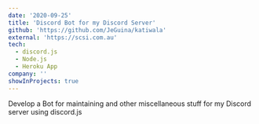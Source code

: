 ```yaml
---
date: '2020-09-25'
title: 'Discord Bot for my Discord Server'
github: 'https://github.com/JeGuina/katiwala'
external: 'https://scsi.com.au'
tech:
  - discord.js
  - Node.js
  - Heroku App
company: ''
showInProjects: true
---
```


Develop a Bot for maintaining and other miscellaneous stuff for my Discord server using discord.js
